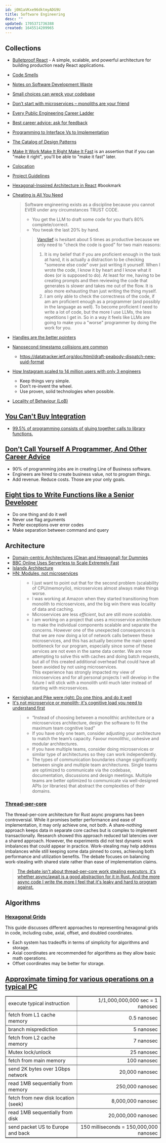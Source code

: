 ```yaml
---
id: j0N1aVKxe96dktmyADG9U
title: Software Engineering
desc: ""
updated: 1705371736388
created: 1645514209965
---
```


## Collections

- [Bulletproof React](https://github.com/alan2207/bulletproof-react) - A simple, scalable, and powerful architecture for building production ready React applications.
- [Code Smells](https://refactoring.guru/refactoring/smells)
- [Notes on Software Development Waste](https://hcarvalhoalves.github.io/software-development-waste/)
- [Small choices can wreck your codebase](https://swizec.com/blog/even-small-things-can-make-your-code-gnarly/)
- [Don’t start with microservices – monoliths are your friend](https://arnoldgalovics.com/microservices-in-production/)
- [Every Public Engineering Career Ladder](https://www.swyx.io/career-ladders/)
- [Best career advice: ask for feedback](https://xdg.me/ask-for-feedback/)
- [Programming to Interface Vs to Implementation](https://dmitripavlutin.com/interface-vs-implementation/)
- [The Catalog of Design Patterns](https://refactoring.guru/design-patterns/catalog)
- [Make It Work Make It Right Make It Fast](https://wiki.c2.com/?MakeItWorkMakeItRightMakeItFast) is an assertion that if you can "make it right", you'll be able to "make it fast" later.
- [Colocation](https://kentcdodds.com/blog/colocation)
- [Project Guidelines](https://github.com/elsewhencode/project-guidelines)
- [Hexagonal-Inspired Architecture in React](https://alexkondov.com/hexagonal-inspired-architecture-in-react/) #bookmark
- [Cheating is All You Need](https://about.sourcegraph.com/blog/cheating-is-all-you-need)

  > Software engineering exists as a discipline because you cannot EVER under any circumstances TRUST CODE.
  >
  > - You get the LLM to draft some code for you that’s 80% complete/correct.
  > - You tweak the last 20% by hand.

  > > [Vanclief](https://news.ycombinator.com/item?id=35275438) is hesitant about 5 times as productive because we only need to "check the code is good" for two main reasons:
  > >
  > > 1. It is my belief that if you are proficient enough in the task at hand, it is actually a distraction to be checking "someone else code" over just writing it yourself. When I wrote the code, I know it by heart and I know what it does (or is supposed to do). At least for me, having to be creating prompts and then reviewing the code that generates is slower and takes me out of the flow. It is also more exhausting than just writing the thing myself.
  > > 2. I am only able to check the correctness of the code, if am am proficient enough as a programmer (and possibly in the language as well). To become proficient I need to write a lot of code, but the more I use LLMs, the less repetitions I get in. So in a way it feels like LLMs are going to make you a "worse" programmer by doing the work for you.

- [Handles are the better pointers](https://floooh.github.io/2018/06/17/handles-vs-pointers.html)
- [Nanosecond timestamp collisions are common](https://www.evanjones.ca/nanosecond-collisions.html)
  - https://datatracker.ietf.org/doc/html/draft-peabody-dispatch-new-uuid-format
- [How Instagram scaled to 14 million users with only 3 engineers](https://instagram-engineering.com/what-powers-instagram-hundreds-of-instances-dozens-of-technologies-adf2e22da2ad)
  - Keep things very simple.
  - Don’t re-invent the wheel.
  - Use proven, solid technologies when possible.
- [Locality of Behaviour (LoB)](https://htmx.org/essays/locality-of-behaviour/)

## [You Can't Buy Integration](https://martinfowler.com/articles/cant-buy-integration.html)

- [99.5% of programming consists of gluing together calls to library functions.](http://paulgraham.com/weird.html)

## [Don't Call Yourself A Programmer, And Other Career Advice](https://www.kalzumeus.com/2011/10/28/dont-call-yourself-a-programmer/)

- 90% of programming jobs are in creating Line of Business software.
- Engineers are hired to create business value, not to program things.
- Add revenue. Reduce costs. Those are your only goals.

## [Eight tips to Write Functions like a Senior Developer](https://medium.com/@dhruba-dahal/eight-tips-to-write-functions-like-a-senior-developer-794140719351)

- Do one thing and do it well
- Never use flag arguments
- Prefer exceptions over error codes
- Make separation between command and query

## Architecture

- [Domain-centric Architectures (Clean and Hexagonal) for Dummies](https://medium.com/codex/clean-architecture-for-dummies-df6561d42c94)
- [BBC Online Uses Serverless to Scale Extremely Fast](https://www.infoq.com/news/2021/01/bbc-serverless-scale/)
- [Islands Architecture](https://www.patterns.dev/posts/islands-architecture/)
- [HN: Modules, not microservices](https://news.ycombinator.com/item?id=34230641)
  > - I just want to point out that for the second problem (scalability of CPU/memory/io), microservices almost always make things worse.
  > - I was working at Amazon when they started transitioning from monolith to microservices, and the big win there was locality of data and caching.
  > - Microservices are less _efficient_, but are still more _scalable_.
  > - I am working on a project that uses a microservice architecture to make the individual components scalable and separate the concerns. However one of the unexpected consequences is that we are now doing a lot of network calls between these microservices, and this has actually become the main speed bottleneck for our program, especially since some of these services are not even in the same data center. We are now attempting to solve this with caches and doing batch requests, but all of this created additional overhead that could have all been avoided by not using microservices.  
  >   This experience has strongly impacted my view of microservices and for all personal projects I will develop in the future I will stick with a monolith until much later instead of starting with microservices.
- [Kernighan and Pike were right: Do one thing, and do it well](https://medium.com/source-and-buggy/do-one-thing-and-do-it-well-886b11a5d21)
- [It's not microservice or monolith; it's cognitive load you need to understand first](https://fernandovillalba.substack.com/p/its-not-microservice-or-monolith)
  > - “Instead of choosing between a monolithic architecture or a microservices architecture, design the software to fit the maximum team cognitive load”
  > - If you have only one team, consider adjusting your architecture to match the team’s capacity. Favour monolithic, cohesive and modular architectures.
  > - If you have multiple teams, consider doing microservices or similar type of architectures so they can work independently.
  > - The types of communication boundaries change significantly between single and multiple team architectures. Single teams are optimized to communicate via the codebase, documentation, discussions and design meetings. Multiple teams are better optimized to communicate via well-designed APIs (or libraries) that abstract the complexities of their domains.

### [Thread-per-core](https://without.boats/blog/thread-per-core/)

The thread-per-core architecture for Rust async programs has been controversial. While it promises better performance and ease of implementation, it may only achieve one, not both. A share-nothing approach keeps data in separate core caches but is complex to implement transactionally. Research showed this approach reduced tail latencies over a shared approach. However, the experiments did not test dynamic work imbalances that could appear in practice. Work-stealing may help address imbalances while still keeping some data pinned to cores, achieving both performance and utilization benefits. The debate focuses on balancing work-stealing with shared state rather than ease of implementation claims.

> [The debate isn't about thread-per-core work stealing executors, it's whether async/await is a good abstraction for it in Rust. And the more async code I write the more I feel that it's leaky and hard to program against.](https://news.ycombinator.com/item?id=37791635)

## Algorithms

### [Hexagonal Grids](https://www.redblobgames.com/grids/hexagons/)

This guide discusses different approaches to representing hexagonal grids in code, including cube, axial, offset, and doubled coordinates.

- Each system has tradeoffs in terms of simplicity for algorithms and storage.
- Axial coordinates are recommended for algorithms as they allow basic math operations.
- Offset coordinates may be better for storage.

## [Approximate timing for various operations on a typical PC](https://norvig.com/21-days.html)

<table border="1" cellpadding="2" cellspacing="2"><tbody><tr><td>execute typical instruction</td><td align="right">1/1,000,000,000 sec = 1 nanosec</td></tr><tr><td>fetch from L1 cache memory</td><td align="right">0.5 nanosec</td></tr><tr><td>branch misprediction</td><td align="right">5 nanosec</td></tr><tr><td>fetch from L2 cache memory</td><td align="right">7 nanosec</td></tr><tr><td>Mutex lock/unlock</td><td align="right">25 nanosec</td></tr><tr><td>fetch from main memory</td><td align="right">100 nanosec</td></tr><tr><td>send 2K bytes over 1Gbps network</td><td align="right">20,000 nanosec</td></tr><tr><td>read 1MB sequentially from memory</td><td align="right">250,000 nanosec</td></tr><tr><td>fetch from new disk location (seek)</td><td align="right">8,000,000 nanosec</td></tr><tr><td>read 1MB sequentially from disk</td><td align="right">20,000,000 nanosec</td></tr><tr><td>send packet US to Europe and back</td><td align="right">150 milliseconds = 150,000,000 nanosec</td></tr></tbody></table>
